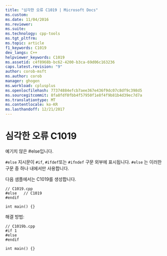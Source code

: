 ```yaml
---
title: "심각한 오류 C1019 | Microsoft Docs"
ms.custom: 
ms.date: 11/04/2016
ms.reviewer: 
ms.suite: 
ms.technology: cpp-tools
ms.tgt_pltfrm: 
ms.topic: article
f1_keywords: C1019
dev_langs: C++
helpviewer_keywords: C1019
ms.assetid: c4f8968b-bc62-4200-b3ca-69d06c163236
caps.latest.revision: "9"
author: corob-msft
ms.author: corob
manager: ghogen
ms.workload: cplusplus
ms.openlocfilehash: 77374884efcb7aee367e436f9dc07c8df9c398d5
ms.sourcegitcommit: 8fa8fdf0fbb4f57950f1e8f4f9b81b4d39ec7d7a
ms.translationtype: MT
ms.contentlocale: ko-KR
ms.lasthandoff: 12/21/2017
---
```

# <a name="fatal-error-c1019"></a>심각한 오류 C1019
예기치 않은 #else입니다.  
  
 `#else` 지시문이 `#if`, `#ifdef`또는 `#ifndef` 구문 외부에 표시됩니다. `#else` 는 이러한 구문 중 하나 내에서만 사용합니다.  
  
 다음 샘플에서는 C1019를 생성합니다.  
  
```  
// C1019.cpp  
#else   // C1019  
#endif  
  
int main() {}  
```  
  
 해결 방법:  
  
```  
// C1019b.cpp  
#if 1  
#else  
#endif  
  
int main() {}  
```